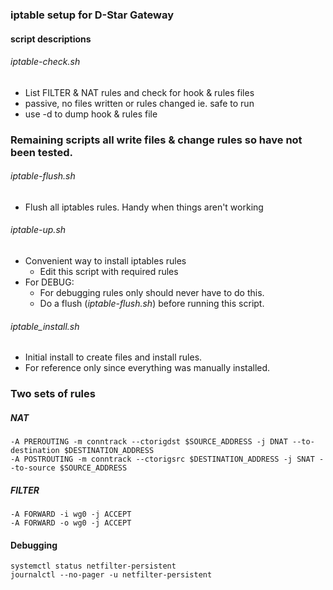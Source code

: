 ### iptable setup for D-Star Gateway
#### script descriptions

###### iptable-check.sh
* List FILTER & NAT rules and check for hook & rules files
* passive, no files written or rules changed ie. safe to run
* use -d to dump hook & rules file


### Remaining scripts all write files & change rules so have not been tested.

###### iptable-flush.sh
* Flush all iptables rules. Handy when things aren't working

###### iptable-up.sh
* Convenient way to install iptables rules
  * Edit this script with required rules
* For DEBUG:
  * For debugging rules only should never have to do this.
  * Do a flush (_iptable-flush.sh_) before running this script.

###### iptable_install.sh

* Initial install to create files and install rules.
* For reference only since everything was manually installed.

### Two sets of rules

##### NAT
```
-A PREROUTING -m conntrack --ctorigdst $SOURCE_ADDRESS -j DNAT --to-destination $DESTINATION_ADDRESS
-A POSTROUTING -m conntrack --ctorigsrc $DESTINATION_ADDRESS -j SNAT --to-source $SOURCE_ADDRESS
```
##### FILTER
```
-A FORWARD -i wg0 -j ACCEPT
-A FORWARD -o wg0 -j ACCEPT
```

#### Debugging

```
systemctl status netfilter-persistent
journalctl --no-pager -u netfilter-persistent
```
